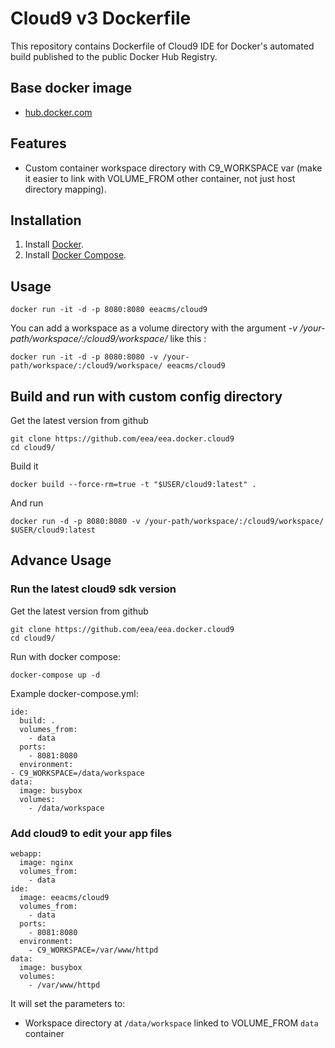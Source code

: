# Cloud9 v3 Dockerfile

This repository contains Dockerfile of Cloud9 IDE for Docker's automated build published to the public Docker Hub Registry.

## Base docker image

- [hub.docker.com](https://registry.hub.docker.com/u/eeacms/cloud9)

## Features

- Custom container workspace directory with C9_WORKSPACE var (make it easier to link with VOLUME_FROM other container, not just host directory mapping).

## Installation

1. Install [Docker](https://www.docker.com/).
2. Install [Docker Compose](https://docs.docker.com/compose/).

## Usage

    docker run -it -d -p 8080:8080 eeacms/cloud9
    
You can add a workspace as a volume directory with the argument *-v /your-path/workspace/:/cloud9/workspace/* like this :

    docker run -it -d -p 8080:8080 -v /your-path/workspace/:/cloud9/workspace/ eeacms/cloud9
    
## Build and run with custom config directory

Get the latest version from github

    git clone https://github.com/eea/eea.docker.cloud9
    cd cloud9/

Build it

    docker build --force-rm=true -t "$USER/cloud9:latest" .
    
And run

    docker run -d -p 8080:8080 -v /your-path/workspace/:/cloud9/workspace/ $USER/cloud9:latest
   
## Advance Usage

### Run the latest cloud9 sdk version

Get the latest version from github

    git clone https://github.com/eea/eea.docker.cloud9
    cd cloud9/

Run with docker compose:

    docker-compose up -d
    
Example docker-compose.yml:

    ide:
      build: .
      volumes_from:
        - data
      ports:
        - 8081:8080
      environment:
	- C9_WORKSPACE=/data/workspace
    data:
      image: busybox
      volumes:
        - /data/workspace


### Add cloud9 to edit your app files
    
    webapp:
      image: nginx
      volumes_from:
        - data
    ide:
      image: eeacms/cloud9
      volumes_from:
        - data
      ports:
        - 8081:8080
      environment:
        - C9_WORKSPACE=/var/www/httpd
    data:
      image: busybox
      volumes:
        - /var/www/httpd

It will set the parameters to:

- Workspace directory at `/data/workspace` linked to VOLUME_FROM `data` container
